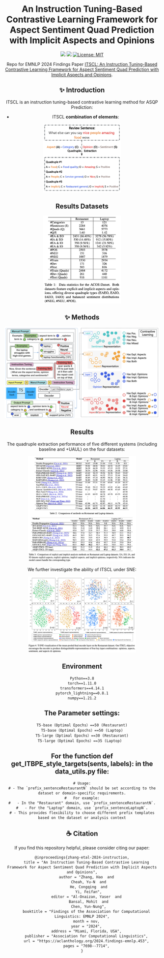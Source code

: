 
<h1 align="center">
An Instruction Tuning-Based Contrastive Learning Framework for Aspect Sentiment Quad Prediction with Implicit Aspects and Opinions</h1>

<div align="center">

![](https://img.shields.io/badge/Sentiment_Analysis-ACOSQE-red)
![](https://img.shields.io/badge/Model-Pending-blue)
[![License: MIT](https://img.shields.io/badge/License-MIT-green.svg)]([https://opensource.org/licenses/MIT](https://img.shields.io/github/license/sydmou/ASQP-ITSCL))


Repo for EMNLP 2024 Findings Paper [ITSCL: An Instruction Tuning-Based Contrastive Learning Framework for Aspect Sentiment Quad Prediction with Implicit Aspects and Opinions](https://aclanthology.org/2024.findings-emnlp.453/).

## ✨ Introduction 

ITSCL is an instruction tuning-based contrastive learning method for ASQP Prediction:

- ITSCL  **combination of elements**:


<p align="center">
    <img src="./images/fig1.png" width="50%">
</p>


## Results Datasets

<p align="center">
   <img src="./images/fig3.png" width="50%"/>
</p>


## ✨ Methods 

<p align="center">
    <img src="./images/fig2.png" width="100%">
</p>



## Results
The quadruple extraction performance of five different systems (including baseline and +UAUL) on the four datasets:


<p align="center">
 <img src="./images/fig4.png" width="70%"/>
</p>

We further investigate the ability of ITSCL under SNE:

<p align="center">
   <img src="./images/fig5.png" width="70%"/>
</p>


## Environment
    Python==3.8
    torch==1.11.0
    transformers==4.14.1
    pytorch_lightning==0.8.1
    numpy==1.21.2


## The Parameter settings: 
    T5-base（Optimal Epochs）==50 (Restaurant)
    T5-base（Optimal Epochs）==50 (Laptop)
    T5-large（Optimal Epochs）==30 (Restaurant)
    T5-large（Optimal Epochs）==35 (Laptop)  
 
    
 
## For the function def get_ITBPE_style_targets(sents, labels): in the data_utils.py file: 
    # Usage:
    # - The `prefix_sentenceRestaurantN` should be set according to the dataset or domain-specific requirements.
    #   For example:
    #   - In the "Restaurant" domain, use `prefix_sentenceRestaurantN`.
    #   - For the "Laptop" domain, use `prefix_sentenceLaptopN`.
    # - This provides flexibility to choose different prefix templates based on the dataset or analysis context


## ☕️ Citation

If you find this repository helpful, please consider citing our paper:

```
@inproceedings{zhang-etal-2024-instruction,
    title = "An Instruction Tuning-Based Contrastive Learning Framework for Aspect Sentiment Quad Prediction with Implicit Aspects and Opinions",
    author = "Zhang, Hao  and
      Cheah, Yu-N  and
      He, Congqing  and
      Yi, Feifan",
    editor = "Al-Onaizan, Yaser  and
      Bansal, Mohit  and
      Chen, Yun-Nung",
    booktitle = "Findings of the Association for Computational Linguistics: EMNLP 2024",
    month = nov,
    year = "2024",
    address = "Miami, Florida, USA",
    publisher = "Association for Computational Linguistics",
    url = "https://aclanthology.org/2024.findings-emnlp.453",
    pages = "7698--7714",
}
```

